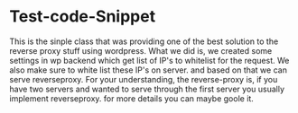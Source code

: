 # Test-code-Snippet

This is the sinple class that was providing one of the best solution to the reverse proxy stuff using wordpress.
What we did is, we created some settings in wp backend which get list of IP's to whitelist for the request.
We also make sure to white list these IP's on server. and based on that we can serve reverseproxy.
For your understanding, the reverse-proxy is, if you have two servers and wanted to serve through the first server you usually implement reverseproxy. for more details you can maybe goole it.
